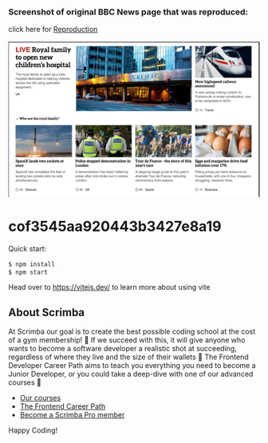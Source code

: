### Screenshot of original BBC News page that was reproduced:
click here for <a href="https://rodrigozuniga.github.io/BBCNews/">Reproduction</a>
<br>
<br>
<img src="https://github.com/rodrigozuniga/BBCNews/blob/main/BBCScreenshot.jpg">

# cof3545aa920443b3427e8a19

Quick start:

```
$ npm install
$ npm start
````

Head over to https://vitejs.dev/ to learn more about using vite
## About Scrimba

At Scrimba our goal is to create the best possible coding school at the cost of a gym membership! 💜
If we succeed with this, it will give anyone who wants to become a software developer a realistic shot at succeeding, regardless of where they live and the size of their wallets 🎉
The Frontend Developer Career Path aims to teach you everything you need to become a Junior Developer, or you could take a deep-dive with one of our advanced courses 🚀

- [Our courses](https://scrimba.com/allcourses)
- [The Frontend Career Path](https://scrimba.com/learn/frontend)
- [Become a Scrimba Pro member](https://scrimba.com/pricing)

Happy Coding!
